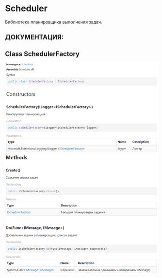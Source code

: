 # Scheduler
Библиотека планировщика выполнения задач.

## ДОКУМЕНТАЦИЯ:
## Class SchedulerFactory


 ![1](https://github.com/Presstomsk/AviaTickets/blob/main/Scheduler/docfx_project/_site/api/DocFX/1.png)
 ![1](https://github.com/Presstomsk/AviaTickets/blob/main/Scheduler/docfx_project/_site/api/DocFX/3.png)


